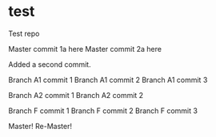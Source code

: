 # test
Test repo

Master commit 1a here
Master commit 2a here

Added a second commit.

Branch A1 commit 1
Branch A1 commit 2
Branch A1 commit 3

Branch A2 commit 1
Branch A2 commit 2

Branch F commit 1
Branch F commit 2
Branch F commit 3

Master!
Re-Master!

